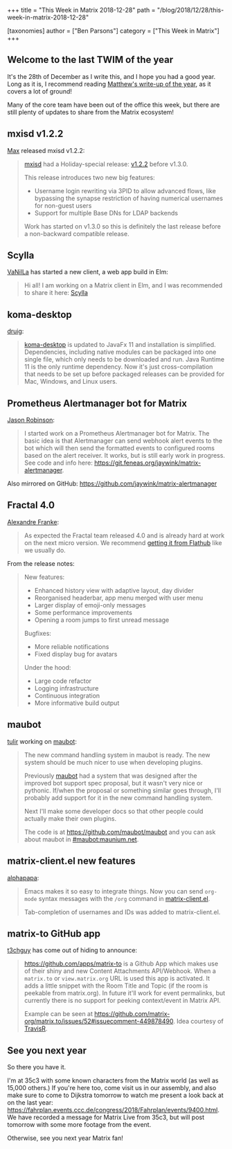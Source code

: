 +++
title = "This Week in Matrix 2018-12-28"
path = "/blog/2018/12/28/this-week-in-matrix-2018-12-28"

[taxonomies]
author = ["Ben Parsons"]
category = ["This Week in Matrix"]
+++

## Welcome to the last TWIM of the year

It's the 28th of December as I write this, and I hope you had a good year. Long as it is, I recommend reading <a href="/blog/2018/12/25/the-2018-matrix-holiday-special/">Matthew's write-up of the year</a>, as it covers a lot of ground!

Many of the core team have been out of the office this week, but there are still plenty of updates to share from the Matrix ecosystem!

## mxisd v1.2.2

<a href="https://matrix.to/#/@max:kamax.io">Max</a> released mxisd v1.2.2:

> <a href="https://github.com/kamax-matrix/mxisd">mxisd</a> had a Holiday-special release: <a href="https://github.com/kamax-matrix/mxisd/releases/tag/v1.2.2">v1.2.2</a> before v1.3.0.
> 
> This release introduces two new big features:
> <ul>
>  	<li>Username login rewriting via 3PID to allow advanced flows, like bypassing the synapse restriction of having numerical usernames for non-guest users</li>
>  	<li>Support for multiple Base DNs for LDAP backends</li>
> </ul>
> Work has started on v1.3.0 so this is definitely the last release before a non-backward compatible release.

## Scylla

<a href="https://matrix.to/#/@daniel:riot.danilafe.com">VaNilLa</a> has started a new client, a web app build in Elm:

> Hi all! I am working on a Matrix client in Elm, and I was recommended to share it here: <a href="https://github.com/DanilaFe/Scylla">Scylla</a>

## koma-desktop

<a href="https://matrix.to/#/@druig:matrix.org">druig</a>:

> <a href="https://github.com/koma-im/koma-desktop">koma-desktop</a> is updated to JavaFx 11 and installation is simplified. Dependencies, including native modules can be packaged into one single file, which only needs to be downloaded and run. Java Runtime 11 is the only runtime dependency. Now it's just cross-compilation that needs to be set up before packaged releases can be provided for Mac, Windows, and Linux users.

## Prometheus Alertmanager bot for Matrix

<a href="https://matrix.to/#/@jaywink:feneas.org">Jason Robinson</a>:

> I started work on a Prometheus Alertmanager bot for Matrix. The basic idea is that Alertmanager can send webhook alert events to the bot which will then send the formatted events to configured rooms based on the alert receiver. It works, but is still early work in progress. See code and info here: <a href="https://git.feneas.org/jaywink/matrix-alertmanager">https://git.feneas.org/jaywink/matrix-alertmanager</a>.

Also mirrored on GitHub: <a href="https://github.com/jaywink/matrix-alertmanager">https://github.com/jaywink/matrix-alertmanager</a>

## Fractal 4.0

<a href="@afranke:matrix.org">Alexandre Franke</a>:

> As expected the Fractal team released 4.0 and is already hard at work on the next micro version. We recommend <a href="https://flathub.org/apps/details/org.gnome.Fractal">getting it from Flathub</a> like we usually do.

From the release notes:

> New features:
> <ul>
>  	<li>Enhanced history view with adaptive layout, day divider</li>
>  	<li>Reorganised headerbar, app menu merged with user menu</li>
>  	<li>Larger display of emoji-only messages</li>
>  	<li>Some performance improvements</li>
>  	<li>Opening a room jumps to first unread message</li>
> </ul>
> Bugfixes:
> <ul>
>  	<li>More reliable notifications</li>
>  	<li>Fixed display bug for avatars</li>
> </ul>
> Under the hood:
> <ul>
>  	<li>Large code refactor</li>
>  	<li>Logging infrastructure</li>
>  	<li>Continuous integration</li>
>  	<li>More informative build output</li>
> </ul>

## maubot

<a href="https://matrix.to/#/@tulir:maunium.net">tulir</a> working on <a href="https://github.com/maubot/maubot">maubot</a>:

> The new command handling system in maubot is ready. The new system should be much nicer to use when developing plugins.
>
> Previously <a href="https://github.com/maubot/maubot">maubot</a> had a system that was designed after the improved bot support spec proposal, but it wasn't very nice or pythonic. If/when the proposal or something similar goes through, I'll probably add support for it in the new command handling system.
>
> Next I'll make some developer docs so that other people could actually make their own plugins.
>
> The code is at <a href="https://github.com/maubot/maubot">https://github.com/maubot/maubot</a> and you can ask about maubot in <a href="https://matrix.to/#/#maubot:maunium.net">#maubot:maunium.net</a>.

## matrix-client.el new features

<a href="https://matrix.to/#/@alphapapa:matrix.org">alphapapa</a>:

> Emacs makes it so easy to integrate things. Now you can send <code>org-mode</code> syntax messages with the <code>/org</code> command in <a href="https://github.com/jgkamat/matrix-client-el">matrix-client.el</a>.
>
> Tab-completion of usernames and IDs was added to matrix-client.el.

## matrix-to GitHub app

<a href="https://matrix.to/#/@x:riot.ovh">t3chguy</a> has come out of hiding to announce:

> <a href="https://github.com/apps/matrix-to">https://github.com/apps/matrix-to</a> is a Github App which makes use of their shiny and new Content Attachments API/Webhook. When a <code>matrix.to</code> or <code>view.matrix.org</code> URL is used this app is activated. It adds a little snippet with the Room Title and Topic (if the room is peekable from matrix.org). In future it'll work for event permalinks, but currently there is no support for peeking context/event in Matrix API.
>
> Example can be seen at <a href="https://github.com/matrix-org/matrix.to/issues/52#issuecomment-449878490">https://github.com/matrix-org/matrix.to/issues/52#issuecomment-449878490</a>. Idea courtesy of <a href="https://github.com/turt2live">TravisR</a>.

## See you next year

So there you have it.

I'm at 35c3 with some known characters from the Matrix world (as well as 15,000 others.) If you're here too, come visit us in our assembly, and also make sure to come to Dijkstra tomorrow to watch me present a look back at on the last year: <a href="https://fahrplan.events.ccc.de/congress/2018/Fahrplan/events/9400.html">https://fahrplan.events.ccc.de/congress/2018/Fahrplan/events/9400.html</a>. We have recorded a message for Matrix Live from 35c3, but will post tomorrow with some more footage from the event.

Otherwise, see you next year Matrix fan!

